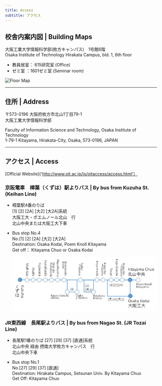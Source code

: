 ```yaml
---
title: Access
subtitle: アクセス
---
```


## 校舎内案内図 | Building Maps
大阪工業大学情報科学部(枚方キャンパス)　1号館6階  
Osaka Institute of Technology Hirakata Campus, bld. 1, 6th floor  
- 教員居室： 615研究室 (Office)
- ゼミ室  ：1601ゼミ室 (Seminar room)  
  
![Floor Map](https://ykama615.github.io/floor.jpg)  
  
***

## 住所 | Address
〒573-0196 大阪府枚方市北山1丁目79-1    
大阪工業大学情報科学部  

Faculty of Information Science and Technology, Osaka Institute of Technology  
1-79-1 Kitayama, Hirakata-City, Osaka, 573-0196, JAPAN  

***

## アクセス | Access

  
[Official Website]('http://www.oit.ac.jp/is/oitaccess/access.html'）


### 京阪電車　樟葉（くずは）駅よりバス | By bus from Kuzuha St. (Keihan Line)  


- 樟葉駅4番のりば  
[1] [2] [2A] [大2] [大2A]系統  
大阪工大・ポエムノール北山　行  
北山中央または大阪工大下車

- Bus stop No.4  
No.[1] [2] [2A] [大2] [大2A]  
Destination: Osaka Kodai, Poem Knoll Kitayama  
Get off： Kitayama Chuo or Osaka Kodai  

  ![Bus Stop](./busstop.jpg)


### JR東西線　長尾駅よりバス | By bus from Nagao St. (JR Tozai Line)

- 長尾駅1番のりば
[27] [29] [37] [直通]系統  
北山中央 経由 摂南大学枚方キャンパス　行    
北山中央下車  

- Bus stop No.1  
No.[27] [29] [37] [直通]  
Destination: Hirakata Campus, Setsunan Univ. By Kitayama Chuo  
Get Off: Kitayama Chuo  
